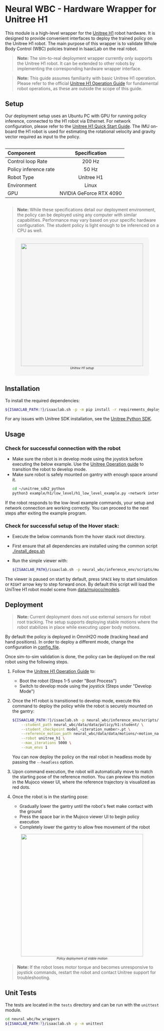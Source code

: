 # Neural WBC - Hardware Wrapper for Unitree H1

This module is a high-level wrapper for the [Unitree H1](https://unitree.com/h1) robot hardware. It is designed to provide convenient interfaces to deploy the trained policy on the Unitree H1 robot. The main purpose of this wrapper is to validate Whole Body Control (WBC) policies trained in IsaacLab on the real robot.
> **Note:**  The sim-to-real deployment wrapper currently only supports the Unitree H1 robot. It can be extended to other robots by implementing the corresponding hardware wrapper interface.

> **Note:** This guide assumes familiarity with basic Unitree H1 operation. Please refer to the official [Unitree H1 Operation Guide](https://support.unitree.com/home/en/H1_developer/quick_start) for fundamental robot operations, as these are outside the scope of this guide.

## Setup
Our deployment setup uses an Ubuntu PC with GPU for running policy inference, connected to the H1 robot via Ethernet. For network configuration, please refer to the [Unitree H1 Quick Start Guide](https://support.unitree.com/home/en/H1_developer/start). The IMU on-board the H1 robot is used for estimating the rotational velocity and gravity vector required as input to the policy.

<div style="display: flex; justify-content: center;">

| Component    | Specification              |
|:----------------|:------------------:|
| Control loop Rate    | 200 Hz              |
| Policy inference rate    | 50 Hz             |
| Robot Type      | Unitree H1         |
| Environment   | Linux |
| GPU   | NVIDIA GeForce RTX 4090 |
</div>


> **Note:** While these specifications detail our deployment environment, the policy can be deployed using any computer with similar capabilities. Performance may vary based on your specific hardware configuration. The student policy is light enough to be inferenced on a CPU as well.

<div align="center">
<div style="background-color: #f5f5f5; padding: 20px; border-radius: 8px; display: inline-block;">
<img src="docs/unitree_h1_setup.png" width="400"/>
<br>
<font size="1"><em>Unitree H1 setup</em></font>
</div>
</div>

## Installation

To install the required dependencies:

```bash
${ISAACLAB_PATH:?}/isaaclab.sh -p -m pip install -r requirements_deploy.txt
```
For any issues with Unitree SDK installation, see the [Unitree Python SDK](https://github.com/unitreerobotics/unitree_sdk2_python).

## Usage

### Check for successful connection with the robot
- Make sure the robot is in develop mode using the joystick before executing the below example. Use the [Unitree Operation guide](https://support.unitree.com/home/en/H1_developer/quick_start) to transition the robot to develop mode.
- Make sure robot is safely mounted on gantry with enough space around it.
    ```bash
    cd ~/unitree_sdk2_python
    python3 example/h1/low_level/h1_low_level_example.py <network interface>
    ```
If the robot responds to the low-level example commands, your setup and network connection are working correctly. You can proceed to the next steps after exiting the example program.

### Check for successful setup of the Hover stack:
- Execute the below commands from the hover stack root directory.
- First ensure that all dependencies are installed using the common script
    [./install_deps.sh](../../install_deps.sh)

- Run the simple viewer with:

    ```sh
    ${ISAACLAB_PATH}/isaaclab.sh -p neural_wbc/inference_env/scripts/mujoco_viewer_player.py
    ```

The viewer is paused on start by default, press `SPACE` key to start simulation or `RIGHT` arrow key
to step forward once. By default this script will load the UniTree H1 robot model scene from
[data/mujoco/models](../data/data/mujoco/models/scene.xml).

## Deployment

> **Note:** Current deployment does not use external sensors for robot root tracking. The setup supports deploying stable motions where the robot stabilizes in place while executing upper body motions.

By default the policy is deployed in OmniH2O mode (tracking head and hand positions). In order to deploy a different mode, change the configuration in [config_file](../inference_env/inference_env/neural_wbc_env_cfg_real_h1.py).

Once sim-to-sim validation is done, the policy can be deployed on the real robot using the following steps.

1. Follow the [Unitree H1 Operation Guide](https://support.unitree.com/home/en/H1_developer/quick_start) to:
    - Boot the robot (Steps 1-5 under "Boot Process")
    - Switch to develop mode using the joystick (Steps under "Develop Mode")
2. Once the H1 robot is transitioned to develop mode, execute this command to deploy the policy while the robot is securely mounted on the gantry:
    ```bash
    ${ISAACLAB_PATH:?}/isaaclab.sh -p neural_wbc/inference_env/scripts/s2r_player.py \
        --student_path neural_wbc/data/data/policy/h1:student/ \
        --student_checkpoint model_<iteration_number>.pt \
        --reference_motion_path neural_wbc/data/data/motions/<motion_name>.pkl \
        --robot unitree_h1 \
        --max_iterations 5000 \
        --num_envs 1
    ```
    You can now deploy the policy on the real robot in headless mode by passing the `--headless` option.

2. Upon command execution, the robot will automatically move to match the starting pose of the reference motion. You can preview this motion in the Mujoco viewer UI, where the reference trajectory is visualized as red dots.

3. Once the robot is in the starting pose:
   - Gradually lower the gantry until the robot's feet make contact with the ground
   - Press the space bar in the Mujoco viewer UI to begin policy execution
   - Completely lower the gantry to allow free movement of the robot

<div align="center">
<img src="docs/push_recovery.gif" width="400"/>
<br>
<font size="1"><em> Policy deployment of stable motion</em></font>
</div>

> **Note:** If the robot loses motor torque and becomes unresponsive to joystick commands, restart the robot and contact Unitree support for troubleshooting.

## Unit Tests

The tests are located in the `tests` directory and can be run with the `unittest` module.

```bash
cd neural_wbc/hw_wrappers
${ISAACLAB_PATH:?}/isaaclab.sh -p -m unittest
```

